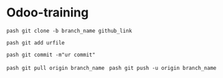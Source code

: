 # Odoo-training

`pash
git clone -b branch_name github_link
`

`pash
git add urfile
`

`pash
git commit -m"ur commit"
`


`pash
git pull origin branch_name
`
`pash
git push -u origin branch_name
`
